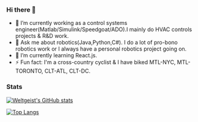 ### Hi there 👋

- 🔭 I’m currently working as a control systems engineer(Matlab/Simulink/Speedgoat/ADO).I mainly do HVAC controls projects & R&D work. 
- 💬 Ask me about robotics(Java,Python,C#). I do a lot of pro-bono robotics work or I always have a personal robotics project going on.  
- 🌱 I’m currently learning React.js.
- ⚡ Fun fact: I'm a cross-country cyclist & I have biked MTL-NYC, MTL-TORONTO, CLT-ATL, CLT-DC.

### Stats

[![Weltgeist's GitHub stats](https://github-readme-stats-weltgeists-projects.vercel.app/api?username=Weltgeist)](https://github.com/Weltgeist/github-readme-stats)

[![Top Langs](https://github-readme-stats-weltgeists-projects.vercel.app/api/top-langs/?username=Weltgeist&layout=compact&langs_count=8)](https://github.com/Weltgeist/github-readme-stats)


<!--
**Weltgeist/Weltgeist** is a ✨ _special_ ✨ repository because its `README.md` (this file) appears on your GitHub profile.

Here are some ideas to get you started:

- 🔭 I’m currently working on ...
- 🌱 I’m currently learning ...
- 👯 I’m looking to collaborate on ...
- 🤔 I’m looking for help with ...
- 💬 Ask me about ...
- 📫 How to reach me: ...
- 😄 Pronouns: ...
- ⚡ Fun fact: ...
-->
